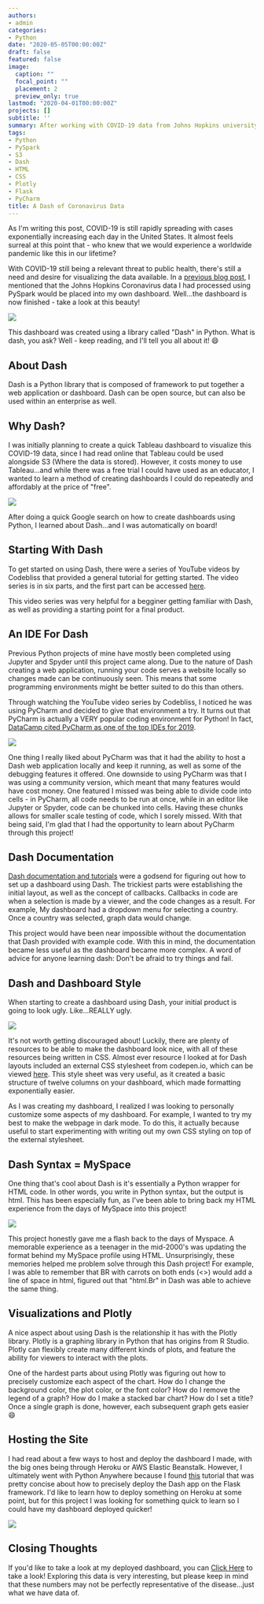 ```yaml
---
authors:
- admin
categories:
- Python
date: "2020-05-05T00:00:00Z"
draft: false
featured: false
image:
  caption: ""
  focal_point: ""
  placement: 2
  preview_only: true
lastmod: "2020-04-01T00:00:00Z"
projects: []
subtitle: ''
summary: After working with COVID-19 data from Johns Hopkins university through AWS, I thought it would be a good idea to make a dashboard to share information with others. This blog features the Dash library, which helps to build dashboards in Python!
tags:
- Python
- PySpark
- S3
- Dash
- HTML
- CSS
- Plotly
- Flask
- PyCharm
title: A Dash of Coronavirus Data
---
```

As I'm writing this post, COVID-19 is still rapidly spreading with cases exponentially increasing each day in the United States. It almost feels surreal at this point that - who knew that we would experience a worldwide pandemic like this in our lifetime?

With COVID-19 still being a relevant threat to public health, there's still a need and desire for visualizing the data available. In a [previous blog post](https://erikajacobs.netlify.app/post/covid-19-sparked-aws-ideas/), I mentioned that the Johns Hopkins Coronavirus data I had processed using PySpark would be placed into my own dashboard. Well...the dashboard is now finished - take a look at this beauty!

![](featured.png)

This dashboard was created using a library called "Dash" in Python. What is dash, you ask? Well - keep reading, and I'll tell you all about it! :smile:

## About Dash

Dash is a  Python library that is composed of framework to put together a web application or dashboard. Dash can be open source, but can also be used within an enterprise as well.

## Why Dash?

I was initially planning to create a quick Tableau dashboard to visualize this COVID-19 data, since I had read online that Tableau could be used alongside S3 (Where the data is stored). However, it costs money to use Tableau...and while there was a free trial I could have used as an educator, I wanted to learn a method of creating dashboards I could do repeatedly and affordably at the price of "free".

![](free.gif)

After doing a quick Google search on how to create dashboards using Python, I learned about Dash...and I was automatically on board!

## Starting With Dash

To get started on using Dash, there were a series of YouTube videos by Codebliss that provided a general tutorial for getting started. The video series is in six parts, and the first part can be accessed [here](https://www.youtube.com/watch?v=Ldp3RmUxtOQ&list=PLCDERj-IUIFCaELQ2i7AwgD2M6Xvc4Slf).

This video series was very helpful for a begginer getting familiar with Dash, as well as providing a starting point for a final product.

## An IDE For Dash

Previous Python projects of mine have mostly been completed using Jupyter and Spyder until this project came along. Due to the nature of Dash creating a web application, running your code serves a website locally so changes made can be continuously seen. This means that some programming environments might be better suited to do this than others.

Through watching the YouTube video series by Codebliss, I noticed he was using PyCharm and decided to give that environment a try. It turns out that PyCharm is actually a VERY popular coding environment for Python! In fact, [DataCamp cited PyCharm as one of the top IDEs for 2019](https://www.datacamp.com/community/tutorials/top-python-ides-for-2019). 

![](popular.gif)

One thing I really liked about PyCharm was that it had the ability to host a Dash web application locally and keep it running, as well as some of the debugging features it offered. One downside to using PyCharm was that I was using a community version, which meant that many features would have cost money. One featured I missed was being able to divide code into cells - in PyCharm, all code needs to be run at once, while in an editor like Jupyter or Spyder, code can be chunked into cells. Having these chunks allows for smaller scale testing of code, which I sorely missed. With that being said, I'm glad that I had the opportunity to learn about PyCharm through this project!

## Dash Documentation

[Dash documentation and tutorials](https://dash.plotly.com/layout) were a godsend for figuring out how to set up a dashboard using Dash. The trickiest parts were establishing the initial layout, as well as the concept of callbacks. Callbacks in code are when a selection is made by a viewer, and the code changes as a result. For example, My dashboard had a dropdown menu for selecting a country. Once a country was selected, graph data would change.

This project would have been near impossible without the documentation that Dash provided with example code. With this in mind, the documentation became less useful as the dashboard became more complex. A word of advice for anyone learning dash: Don't be afraid to try things and fail.

## Dash and Dashboard Style

When starting to create a dashboard using Dash, your initial product is going to look ugly. Like...REALLY ugly.

![](ew.gif)

It's not worth getting discouraged about! Luckily, there are plenty of resources to be able to make the dashboard look nice, with all of these resources being written in CSS. Almost ever resource I looked at for Dash layouts included an external CSS stylesheet from codepen.io, which can be viewed [here](https://codepen.io/chriddyp/pen/bWLwgP). This style sheet was very useful, as it created a basic structure of twelve columns on your dashboard, which made formatting exponentially easier.

As I was creating my dashboard, I realized I was looking to personally customize some aspects of my dashboard. For example, I wanted to try my best to make the webpage in dark mode. To do this, it actually because useful to start experimenting with writing out my own CSS styling on top of the external stylesheet. 

## Dash Syntax = MySpace

One thing that's cool about Dash is it's essentially a Python wrapper for HTML code. In other words, you write in Python syntax, but the output is html. This has been especially fun, as I've been able to bring back my HTML experience from the days of MySpace into this project!

![](myspace.gif)

This project honestly gave me a flash back to the days of Myspace. A memorable experience as a teenager in the mid-2000's was updating the format behind my MySpace profile using HTML. Unsurprisingly, these memories helped me problem solve through this Dash project! For example, I was able to remember that BR with carrots on both ends (<>) would add a line of space in html, figured out that "html.Br" in Dash was able to achieve the same thing.

## Visualizations and Plotly

A nice aspect about using Dash is the relationship it has with the Plotly library. Plotly is a graphing library in Python that has origins from R Studio. Plotly can flexibly create many different kinds of plots, and feature the ability for viewers to interact with the plots.

One of the hardest parts about using Plotly was figuring out how to precisely customize each aspect of the chart. How do I change the background color, the plot color, or the font color? How do I remove the legend of a graph? How do I make a stacked bar chart? How do I set a title? Once a single graph is done, however, each subsequent graph gets easier :smile:

## Hosting the Site

I had read about a few ways to host and deploy the dashboard I made, with the big ones being through Heroku or AWS Elastic Beanstalk. However, I ultimately went with Python Anywhere because I found [this](https://www.youtube.com/watch?v=yRw95qVYKK8) tutorial that was pretty concise about how to precisely deploy the Dash app on the Flask framework. I'd like to learn how to deploy something on Heroku at some point, but for this project I was looking for something quick to learn so I could have my dashboard deployed quicker!

![](mission.gif)

## Closing Thoughts

If you'd like to take a look at my deployed dashboard, you can [Click Here](http://erikajacobs.pythonanywhere.com/) to take a look! Exploring this data is very interesting, but please keep in mind that these numbers may not be perfectly representative of the disease...just what we have data of. 
